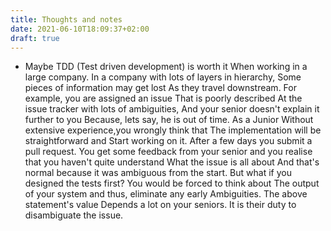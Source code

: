 ```yaml
---
title: Thoughts and notes
date: 2021-06-10T18:09:37+02:00
draft: true
---
```


*  Maybe TDD (Test driven development) is worth it When working in a large company. In a company with lots of layers in hierarchy, Some pieces of information may get lost As they travel downstream. For example, you are assigned an issue That is poorly described At the issue tracker with lots of ambiguities, And your senior doesn't explain it further to you Because, lets say, he is out of time. As a Junior Without extensive experience,you wrongly think that The implementation will be straightforward and Start working on it. After a few days you submit a pull request. You get some feedback from your senior and you realise that you haven't quite understand What the issue is all about And that's normal because it was ambiguous from the start. But what if you designed the tests first? You would be forced to think about The output of your system and thus, eliminate any early Ambiguities.
The above statement's value Depends a lot on your seniors. It is their duty to disambiguate the issue. 

